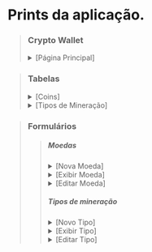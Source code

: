 # Prints da aplicação.

> ### Crypto Wallet
><details>
>  <summary>[Página Principal]</summary>
>
>  ![Imagem da home](https://i.imgur.com/GwHqTtU.png)
></details>

> ### Tabelas
><details>
>  <summary>[Coins]</summary>
>
>  ![Coins Index](https://i.imgur.com/LfkzBK9.png)
></details>
><details>
>  <summary>[Tipos de Mineração]</summary>
>
>  ![Mining Types Index](https://i.imgur.com/Iw9VqW2.png)
></details>

> ### Formulários
>> ##### Moedas
>><details>
>>  <summary>[Nova Moeda]</summary>
>>
>>  ![Coin New](https://i.imgur.com/IgQxJtJ.png)
>></details>
>><details>
>>  <summary>[Exibir Moeda]</summary>
>>
>>  ![Coin Show](https://i.imgur.com/J9amhRh.png)
>></details>
>><details>
>>  <summary>[Editar Moeda]</summary>
>>
>>  ![Coin Edit](https://i.imgur.com/qkmRRsT.png)
>></details>
>>
>> ##### Tipos de mineração
>><details>
>>  <summary>[Novo Tipo]</summary>
>>
>>  ![Type new](https://i.imgur.com/iw4mToS.png)
>></details>
>><details>
>>  <summary>[Exibir Tipo]</summary>
>>
>>  ![Type Show](https://i.imgur.com/gIYsyEU.png)
>></details>
>><details>
>>  <summary>[Editar Tipo]</summary>
>>
>>  ![Type Edit](https://i.imgur.com/ZSZqxhA.png)
>></details>

